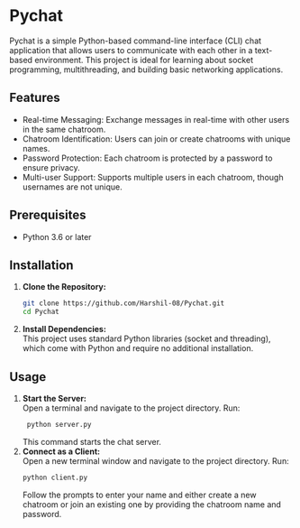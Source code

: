 # Pychat

Pychat is a simple Python-based command-line interface (CLI) chat application that allows users to communicate with each other in a text-based environment. This project is ideal for learning about socket programming, multithreading, and building basic networking applications.

## Features

- Real-time Messaging: Exchange messages in real-time with other users in the same chatroom.
- Chatroom Identification: Users can join or create chatrooms with unique names.
- Password Protection: Each chatroom is protected by a password to ensure privacy.
- Multi-user Support: Supports multiple users in each chatroom, though usernames are not unique.

## Prerequisites

- Python 3.6 or later

## Installation

1. **Clone the Repository:**
   ```bash
   git clone https://github.com/Harshil-08/Pychat.git
   cd Pychat
   ```
2. **Install Dependencies:**   
   This project uses standard Python libraries (socket and threading), which come with Python and require no additional installation.

## Usage
1. **Start the Server:**   
   Open a terminal and navigate to the project directory. Run:
   ```bash
    python server.py   
    ```   
   This command starts the chat server.   
2. **Connect as a Client:**   
   Open a new terminal window and navigate to the project directory. Run:  
    ```bash
    python client.py
    ```   
   Follow the prompts to enter your name and either create a new chatroom or join an existing one by providing the chatroom name and password.   
